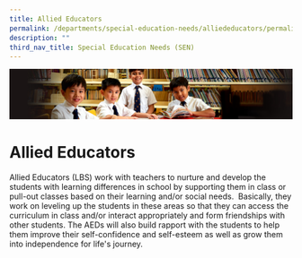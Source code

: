 ```yaml
---
title: Allied Educators
permalink: /departments/special-education-needs/alliededucators/permalink/
description: ""
third_nav_title: Special Education Needs (SEN)
---
```

![](/images/Sub-banner1.jpg)

Allied Educators
================

Allied Educators (LBS) work with teachers to nurture and develop the students with learning differences in school by supporting them in class or pull-out classes based on their learning and/or social needs.  Basically, they work on leveling up the students in these areas so that they can access the curriculum in class and/or interact appropriately and form friendships with other students. The AEDs will also build rapport with the students to help them improve their self-confidence and self-esteem as well as grow them into independence for life's journey.